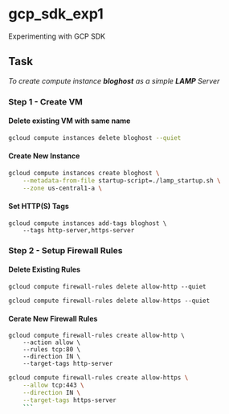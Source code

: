 # gcp_sdk_exp1
Experimenting with GCP SDK

## Task
_To create compute instance **bloghost** as a simple **LAMP** Server_

### Step 1 - Create VM
#### Delete existing VM with same name

```bash
gcloud compute instances delete bloghost --quiet
```

#### Create New Instance 

```bash
gcloud compute instances create bloghost \
    --metadata-from-file startup-script=./lamp_startup.sh \
    --zone us-central1-a \
```

#### Set  HTTP(S) Tags

```
gcloud compute instances add-tags bloghost \
    --tags http-server,https-server
```

### Step 2 - Setup Firewall Rules
#### Delete Existing Rules 

```
gcloud compute firewall-rules delete allow-http --quiet
```

```
gcloud compute firewall-rules delete allow-https --quiet
```

#### Cerate New Firewall Rules 

```
gcloud compute firewall-rules create allow-http \
    --action allow \
    --rules tcp:80 \
    --direction IN \
    --target-tags http-server
```

```bash
gcloud compute firewall-rules create allow-https \
    --allow tcp:443 \
    --direction IN \
    --target-tags https-server
    ```    